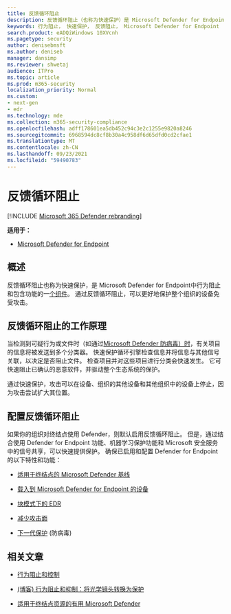```yaml
---
title: 反馈循环阻止
description: 反馈循环阻止（也称为快速保护）是 Microsoft Defender for Endpoint 中的行为阻止和包含功能的一部分
keywords: 行为阻止， 快速保护， 反馈阻止， Microsoft Defender for Endpoint
search.product: eADQiWindows 10XVcnh
ms.pagetype: security
author: denisebmsft
ms.author: deniseb
manager: dansimp
ms.reviewer: shwetaj
audience: ITPro
ms.topic: article
ms.prod: m365-security
localization_priority: Normal
ms.custom:
- next-gen
- edr
ms.technology: mde
ms.collection: m365-security-compliance
ms.openlocfilehash: adff178601ea5db452c94c3e2c1255e9820a8246
ms.sourcegitcommit: 6968594dc8cf8b30a4c958df6d65dfd0cd2cfae1
ms.translationtype: MT
ms.contentlocale: zh-CN
ms.lasthandoff: 09/23/2021
ms.locfileid: "59490783"
---
```

# <a name="feedback-loop-blocking"></a>反馈循环阻止

[!INCLUDE [Microsoft 365 Defender rebranding](../../includes/microsoft-defender.md)]


**适用于：**
- [Microsoft Defender for Endpoint](https://go.microsoft.com/fwlink/?linkid=2154037)

## <a name="overview"></a>概述

反馈循环阻止也称为快速保护，是 Microsoft Defender for Endpoint[](/microsoft-365/security/defender-endpoint/behavioral-blocking-containment)中行为阻止和包含功能的一[个组件](/windows/security/threat-protection/)。 通过反馈循环阻止，可以更好地保护整个组织的设备免受攻击。 

## <a name="how-feedback-loop-blocking-works"></a>反馈循环阻止的工作原理

当检测到可疑行为或文件时（如通过[Microsoft Defender 防病毒）时](/windows/security/threat-protection/microsoft-defender-antivirus/microsoft-defender-antivirus-in-windows-10)，有关项目的信息将被发送到多个分类器。 快速保护循环引擎检查信息并将信息与其他信号关联，以决定是否阻止文件。 检查项目并对这些项目进行分类会快速发生。 它可快速阻止已确认的恶意软件，并驱动整个生态系统的保护。 

通过快速保护，攻击可以在设备、组织的其他设备和其他组织中的设备上停止，因为攻击尝试扩大其位置。


## <a name="configuring-feedback-loop-blocking"></a>配置反馈循环阻止

如果你的组织对终结点使用 Defender，则默认启用反馈循环阻止。 但是，通过结合使用 Defender for Endpoint 功能、机器学习保护功能和 Microsoft 安全服务中的信号共享，可以快速提供保护。 确保已启用和配置 Defender for Endpoint 的以下特性和功能：

- [适用于终结点的 Microsoft Defender 基线](/microsoft-365/security/defender-endpoint/configure-machines-security-baseline)

- [载入到 Microsoft Defender for Endpoint 的设备](/microsoft-365/security/defender-endpoint/onboard-configure)

- [块模式下的 EDR](/microsoft-365/security/defender-endpoint/edr-in-block-mode)

- [减少攻击面](/microsoft-365/security/defender-endpoint/attack-surface-reduction)

- [下一代保护](/windows/security/threat-protection/microsoft-defender-antivirus/configure-microsoft-defender-antivirus-features) (防病毒) 

## <a name="related-articles"></a>相关文章

- [行为阻止和控制](behavioral-blocking-containment.md)

- [ (博客) 行为阻止和抑制：将光学镜头转换为保护](https://www.microsoft.com/security/blog/2020/03/09/behavioral-blocking-and-containment-transforming-optics-into-protection/)

- [适用于终结点资源的有用 Microsoft Defender](/microsoft-365/security/defender-endpoint/helpful-resources)
